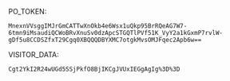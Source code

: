 PO_TOKEN:
```
MnexnVVsggIMJrGmCATTwXnOkb4e6Wsx1uQkp95BrRQeAG7W7-6tmn9iMsaudiQCWoBRvXnuSv0dzApcSTGQTlPVf51K_VyY2a1kGxmP7rvlW-gDf5u8CCDSZfxT29Cgq0XBQQQDBYXMC7otgkMvsOMJFqec2Apb6w==
```
VISITOR_DATA:
```
Cgt2YkI2R24wUGd5SSjPkfO8BjIKCgJVUxIEGgAgIg%3D%3D
```
